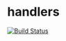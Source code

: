 # handlers

[![Build Status](https://travis-ci.org/atomisthqa/handlers.svg?branch=master)](https://travis-ci.org/atomisthqa/handlers)






